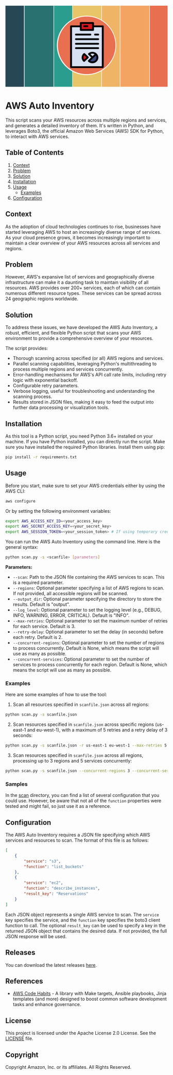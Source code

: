 ![logo][logo]

# AWS Auto Inventory

This script scans your AWS resources across multiple regions and services, and generates a detailed inventory of them. It's written in Python, and leverages Boto3, the official Amazon Web Services (AWS) SDK for Python, to interact with AWS services.

## Table of Contents

1. [Context](#context)
2. [Problem](#problem)
3. [Solution](#solution)
4. [Installation](#installation)
5. [Usage](#usage)
    - [Examples](#examples)
6. [Configuration](#configuration)

## Context

As the adoption of cloud technologies continues to rise, businesses have started leveraging AWS to host an increasingly diverse range of services. As your cloud presence grows, it becomes increasingly important to maintain a clear overview of your AWS resources across all services and regions.

## Problem

However, AWS's expansive list of services and geographically diverse infrastructure can make it a daunting task to maintain visibility of all resources. AWS provides over 200+ services, each of which can contain numerous different resource types. These services can be spread across 24 geographic regions worldwide.

## Solution

To address these issues, we have developed the AWS Auto Inventory, a robust, efficient, and flexible Python script that scans your AWS environment to provide a comprehensive overview of your resources.

The script provides:

- Thorough scanning across specified (or all) AWS regions and services.
- Parallel scanning capabilities, leveraging Python's multithreading to process multiple regions and services concurrently.
- Error-handling mechanisms for AWS's API call rate limits, including retry logic with exponential backoff.
- Configurable retry parameters.
- Verbose logging, useful for troubleshooting and understanding the scanning process.
- Results stored in JSON files, making it easy to feed the output into further data processing or visualization tools.

## Installation

As this tool is a Python script, you need Python 3.6+ installed on your machine. If you have Python installed, you can directly run the script. Make sure you have installed the required Python libraries. Install them using pip:

```bash
pip install -r requirements.txt
```

## Usage

Before you start, make sure to set your AWS credentials either by using the AWS CLI:

```bash
aws configure
```

Or by setting the following environment variables:

```bash
export AWS_ACCESS_KEY_ID=<your_access_key>
export AWS_SECRET_ACCESS_KEY=<your_secret_key>
export AWS_SESSION_TOKEN=<your_session_token> # If using temporary credentials
```

You can run the AWS Auto Inventory using the command line. Here is the general syntax:

```bash
python scan.py -s <scanfile> [parameters]
```

**Parameters:**

* `--scan`: Path to the JSON file containing the AWS services to scan. This is a required parameter.
* `--regions`: Optional parameter specifying a list of AWS regions to scan. If not provided, all accessible regions will be scanned.
* `--output_dir`: Optional parameter specifying the directory to store the results. Default is "output".
* `--log_level`: Optional parameter to set the logging level (e.g., DEBUG, INFO, WARNING, ERROR, CRITICAL). Default is "INFO".
* `--max-retries`: Optional parameter to set the maximum number of retries for each service. Default is 3.
* `--retry-delay`: Optional parameter to set the delay (in seconds) before each retry. Default is 2.
* `--concurrent-regions`: Optional parameter to set the number of regions to process concurrently. Default is None, which means the script will use as many as possible.
* `--concurrent-services`: Optional parameter to set the number of services to process concurrently for each region. Default is None, which means the script will use as many as possible.

### Examples

Here are some examples of how to use the tool:

1. Scan all resources specified in `scanfile.json` across all regions:

```bash
python scan.py -s scanfile.json
```

2. Scan resources specified in `scanfile.json` across specific regions (us-east-1 and eu-west-1), with a maximum of 5 retries and a retry delay of 3 seconds:

```bash
python scan.py -s scanfile.json -r us-east-1 eu-west-1 --max-retries 5 --retry-delay 3
```

3. Scan resources specified in `scanfile.json` across all regions, processing up to 3 regions and 5 services concurrently:

```bash
python scan.py -s scanfile.json --concurrent-regions 3 --concurrent-services 5
```

### Samples

In the [scan](scan) directory, you can find a list of several configuration that you could use. However, be aware that not all of the `function` properties were tested and might fail, so just use it as a reference.

## Configuration

The AWS Auto Inventory requires a JSON file specifying which AWS services and resources to scan. The format of this file is as follows:

```json
[
    {
        "service": "s3",
        "function": "list_buckets"
    },
    {
        "service": "ec2",
        "function": "describe_instances",
        "result_key": "Reservations"
    }
]
```

Each JSON object represents a single AWS service to scan. The `service` key specifies the service, and the `function` key specifies the boto3 client function to call. The optional `result_key` can be used to specify a key in the returned JSON object that contains the desired data. If not provided, the full JSON response will be used.

## Releases

You can download the latest releases [here](https://github.com/aws-samples/aws-auto-inventory/releases).

## References
- [AWS Code Habits](https://github.com/awslabs/aws-code-habits) - A library with Make targets, Ansible playbooks, Jinja templates (and more) designed to boost common software development tasks and enhance governance.


## License
This project is licensed under the Apache License 2.0 License. See the [LICENSE](LICENSE) file.

## Copyright
Copyright Amazon, Inc. or its affiliates. All Rights Reserved.


[repo]: https://github.com/aws-samples/aws-auto-inventory
[logo]: doc/logo.png

[habits]: https://github.com/awslabs/aws-code-habits
